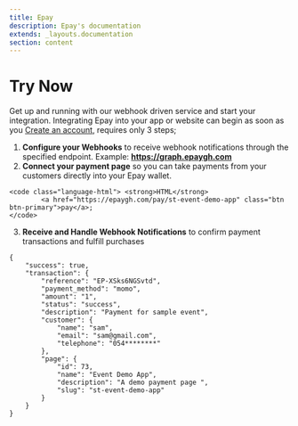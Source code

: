 ```yaml
---
title: Epay
description: Epay's documentation
extends: _layouts.documentation
section: content
---
```


# Try Now 

Get up and running with our webhook driven service and start your integration. Integrating Epay into your app or website can begin as soon as you [Create an account](https://epaygh.com/register), requires only 3 steps;

1. **Configure your Webhooks** to receive webhook notifications through the specified endpoint. Example: **https://graph.epaygh.com**
2. **Connect your payment page** so you can take payments from your customers directly into your Epay wallet.
```
<code class="language-html"> <strong>HTML</strong>
        <a href="https://epaygh.com/pay/st-event-demo-app" class="btn btn-primary">pay</a>;
</code>
````
3. **Receive and Handle Webhook Notifications** to confirm payment transactions and fulfill purchases
```
{
    "success": true,
    "transaction": {
        "reference": "EP-XSks6NGSvtd",
        "payment_method": "momo",
        "amount": "1",
        "status": "success",
        "description": "Payment for sample event",
        "customer": {
            "name": "sam",
            "email": "sam@gmail.com",
            "telephone": "054********"
        },
        "page": {
            "id": 73,
            "name": "Event Demo App",
            "description": "A demo payment page ",
            "slug": "st-event-demo-app"
        }
    }
}
```

